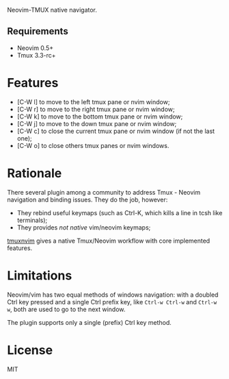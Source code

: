 Neovim-TMUX native navigator.

## Requirements

- Neovim 0.5+
- Tmux 3.3-rc+

# Features

- [C-W l] to move to the left tmux pane or nvim window;
- [C-W r] to move to the right tmux pane or nvim window;
- [C-W k] to move to the bottom tmux pane or nvim window;
- [C-W j] to move to the down tmux pane or nvim window;
- [C-W c] to close the current tmux pane or nvim window (if not the last one);
- [C-W o] to close others tmux panes or nvim windows.

# Rationale

There several plugin among a community to address Tmux - Neovim navigation and
binding issues. They do the job, however:

- They rebind useful keymaps (such as Ctrl-K, which kills a line in tcsh like
  terminals);
- They provides *not native* vim/neovim keymaps;

[tmuxnvim](https://github.com/elijahdanko/tmuxnvim) gives a native
Tmux/Neovim workflow with core implemented features.

# Limitations

Neovim/vim has two equal methods of windows navigation: with a doubled Ctrl key
pressed and a single Ctrl prefix key, like `Ctrl-w Ctrl-w` and `Ctrl-w w`, both
are used to go to the next window.

The plugin supports only a single (prefix) Ctrl key method.

# License

MIT
